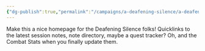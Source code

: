 ```yaml
---
{"dg-publish":true,"permalink":"/campaigns/a-deafening-silence/a-deafening-silence/"}
---
```



Make this a nice homepage for the Deafening Silence folks! Quicklinks to the latest session notes, note directory, maybe a quest tracker? Oh, and the Combat Stats when you finally update them.